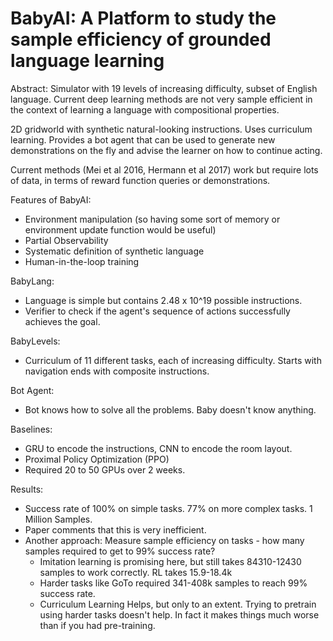# BabyAI: A Platform to study the sample efficiency of grounded language learning

Abstract: Simulator with 19 levels of increasing difficulty, subset of English language.
Current deep learning methods are not very sample efficient in the context of learning a language
with compositional properties.

2D gridworld with synthetic natural-looking instructions. Uses curriculum learning. Provides
a bot agent that can be used to generate new demonstrations on the fly and advise the learner on
how to continue acting.

Current methods (Mei et al 2016, Hermann et al 2017) work but require lots of data, in terms of reward
function queries or demonstrations.

Features of BabyAI:
 - Environment manipulation (so having some sort of memory or environment update function would be useful)
 - Partial Observability
 - Systematic definition of synthetic language
 - Human-in-the-loop training


BabyLang:
 - Language is simple but contains 2.48 x 10^19 possible instructions.
 - Verifier to check if the agent's sequence of actions successfully achieves the goal.

BabyLevels:
 - Curriculum of 11 different tasks, each of increasing difficulty. Starts with navigation
   ends with composite instructions.

Bot Agent:
 - Bot knows how to solve all the problems. Baby doesn't know anything.
 
 
Baselines:
 - GRU to encode the instructions, CNN to encode the room layout.
 - Proximal Policy Optimization (PPO)
 - Required 20 to 50 GPUs over 2 weeks.

Results:
 - Success rate of 100% on simple tasks. 77% on more complex tasks. 1 Million Samples.
 - Paper comments that this is very inefficient.
 - Another approach: Measure sample efficiency on tasks - how many samples required to get to 99% success rate?
   - Imitation learning is promising here, but still takes 84310-12430 samples to work correctly. RL takes 15.9-18.4k
   - Harder tasks like GoTo required 341-408k samples to reach 99% success rate.
   - Curriculum Learning Helps, but only to an extent. Trying to pretrain using harder tasks doesn't help.
     In fact it makes things much worse than if you had pre-training.
